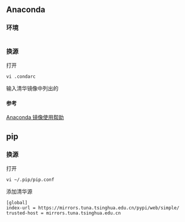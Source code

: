 ## Anaconda

### 环境
```language

```


### 换源
打开
```language
vi .condarc
```

输入清华镜像中列出的


#### 参考
[Anaconda 镜像使用帮助](https://mirrors.tuna.tsinghua.edu.cn/help/anaconda/)


## pip

### 换源
打开
```language
vi ~/.pip/pip.conf
```

添加清华源
```language
[global]
index-url = https://mirrors.tuna.tsinghua.edu.cn/pypi/web/simple/
trusted-host = mirrors.tuna.tsinghua.edu.cn
```

